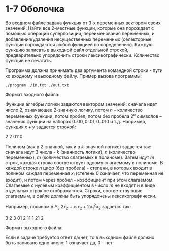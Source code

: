 # 1-7 Оболочка

Во входном файле задана функция от 3-х переменных вектором своих значений. Найти все 2-местные функции, которые она порождает с помощью операций суперпозиции, переименования переменных, и добавления/удаления несущественных переменных (селекторные функции порождаются любой функцией по определению). Каждую функцию записать в выходной файл отдельной строкой, предварительно упорядочить строки лексикографически. Количество функций не печатать.

Программа должна принимать два аргумента командной строки - пути ко входному и выходному файлу. Пример вызова программы:

```./program ./in.txt ./out.txt```

Формат входного файла:

Функции алгебры логики задаются вектором значений: сначала идет число $2$, означающее $2$-значную логику, потом $n$ – количество переменных функции, потом пробел, потом без пробела $2^n$ символов – значения функции на наборах $0..00, 0..01, 0..010$ и т.д. Например, функция $x+y$ задается строкой:

2 2 0110

Полином (как в $2$-значной, так и в $k$-значной логике) задается так: сначала идут $3$ числа - $k$ (значность логики), $n$ (количество переменных), $m$ (количество слагаемых в полиноме). Затем идут $m$ строк, каждая строка соответствует одному слагаемому в полиноме. В каждой строке $n$ цифр (без пробела) - степени, в которых входит в полином каждая переменная $x_i$ (степень $0$ означает, что переменная не входит), и потом через пробел - коэффициент при этом слагаемом. Слагаемые с нулевым коэффициентом в число $m$ не входят и в виде отдельных строк не отображаются. Строки, соответствующие слагаемым, в файле должны быть упорядочены лексикографически.

Например, полином в $P_3$ $2x_2+x_1x_2+2x^2_1x_2$ задается так:

3 2 3
01 2
11 1
21 2

Формат выходного файла:

Если в задаче требуется ответ да/нет, то в выходном файле должно быть записано одно число: $1$ означает да, $0$ – нет.
